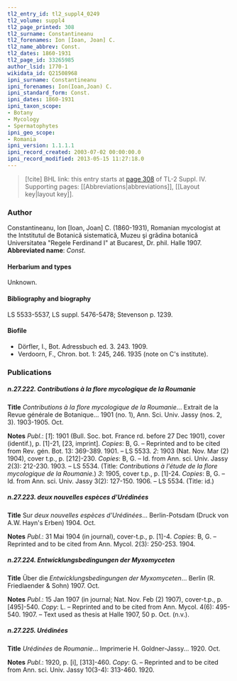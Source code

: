 ```yaml
---
tl2_entry_id: tl2_suppl4_0249
tl2_volume: suppl4
tl2_page_printed: 308
tl2_surname: Constantineanu
tl2_forenames: Ion [Ioan, Joan] C.
tl2_name_abbrev: Const.
tl2_dates: 1860-1931
tl2_page_id: 33265985
author_lsid: 1770-1
wikidata_id: Q21508968
ipni_surname: Constantineanu
ipni_forenames: Ion(Ioan,Joan) C.
ipni_standard_form: Const.
ipni_dates: 1860-1931
ipni_taxon_scope: 
- Botany
- Mycology
- Spermatophytes
ipni_geo_scope: 
- Romania
ipni_version: 1.1.1.1
ipni_record_created: 2003-07-02 00:00:00.0
ipni_record_modified: 2013-05-15 11:27:18.0
---
```



> [!cite] BHL link: this entry starts at [page 308](https://www.biodiversitylibrary.org/page/33265985) of TL-2 Suppl. IV.
> Supporting pages: [[Abbreviations|abbreviations]], [[Layout key|layout key]].

### Author

Constantineanu, Ion \[Ioan, Joan\] C. (1860-1931), Romanian mycologist at the Intstitutul de Botanicǎ sistematicǎ, Muzeu şi grǎdina botanicǎ Universitatea "Regele Ferdinand I" at Bucarest, Dr. phil. Halle 1907. 
**Abbreviated name**: *Const.*

#### Herbarium and types

Unknown.

#### Bibliography and biography

LS 5533-5537, LS suppl. 5476-5478; Stevenson p. 1239.

#### Biofile

- Dörfler, I., Bot. Adressbuch ed. 3. 243. 1909.
- Verdoorn, F., Chron. bot. 1: 245, 246. 1935 (note on C's institute).

### Publications

##### n.27.222. Contributions à la flore mycologique de la Roumanie

**Title**
*Contributions à la flore mycologique de la Roumanie*... Extrait de la Revue générale de Botanique... 1901 (no. 1), Ann. Sci. Univ. Jassy (nos. 2, 3). 1903-1905. Oct.

**Notes**
*Publ*.: \[*1*\]: 1901 (Bull. Soc. bot. France rd. before 27 Dec 1901), cover (identif.), p. \[1\]-21, \[23, imprint\]. *Copies*: B, G. – Reprinted and to be cited from Rev. gén. Bot. 13: 369-389. 1901. – LS 5533.
*2*: 1903 (Nat. Nov. Mar (2) 1904), cover t.p., p. \[212\]-230. *Copies*: B, G. – Id. from Ann. sci. Univ. Jassy 2(3): 212-230. 1903. – LS 5534. (Title: *Contributions à l'étude de la flore mycologique de la Roumanie.*)
*3*: 1905, cover t.p., p. \[1\]-24. *Copies*: B, G. – Id. from Ann. sci. Univ. Jassy 3(2): 127-150. 1906. – LS 5534. (Title: id.)

##### n.27.223. deux nouvelles espèces d'Urédinées

**Title**
Sur *deux nouvelles espèces d'Urédinées*... Berlin-Potsdam (Druck von A.W. Hayn's Erben) 1904. Oct.

**Notes**
*Publ*.: 31 Mai 1904 (in journal), cover-t.p., p. \[1\]-4. *Copies*: B, G. – Reprinted and to be cited from Ann. Mycol. 2(3): 250-253. 1904.

##### n.27.224. Entwicklungsbedingungen der Myxomyceten

**Title**
Über die *Entwicklungsbedingungen der Myxomyceten*... Berlin (R. Friedlaender & Sohn) 1907. Oct.

**Notes**
*Publ*.: 15 Jan 1907 (in journal; Nat. Nov. Feb (2) 1907), cover-t.p., p. \[495\]-540. *Copy*: L. – Reprinted and to be cited from Ann. Mycol. 4(6): 495-540. 1907. – Text used as thesis at Halle 1907, 50 p. Oct. (n.v.).

##### n.27.225. Urédinées

**Title**
*Urédinées* de *Roumanie*... Imprimerie H. Goldner-Jassy... 1920. Oct.

**Notes**
*Publ*.: 1920, p. \[i\], \[313\]-460. *Copy*: G. – Reprinted and to be cited from Ann. sci. Univ. Jassy 10(3-4): 313-460. 1920.

